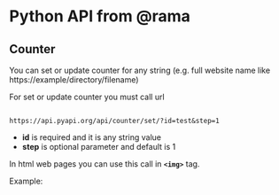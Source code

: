 # Python API from @rama

## Counter

You can set or update counter for any string (e.g. full website name like https://example/directory/filename)

For set or update counter you must call url

<code>
https://api.pyapi.org/api/counter/set/?id=test&step=1
</code>



* **id** is required and it is any string value
* **step** is optional parameter and default is 1

In html web pages you can use this call in **```<img>```** tag.

Example:

<code>
<img src="https://api.pyapi.org/api/counter/set/?id=https%3A%2F%2Fwww.mybluelinux.com%2Fwhat-is-email-envelope-and-email-header%2F" style="opacity: 0.0;">
</code>



